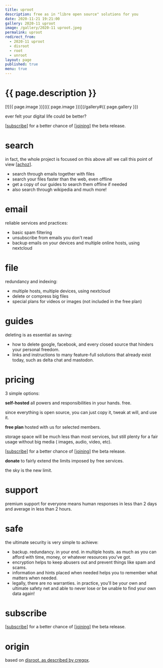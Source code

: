```yaml
---
title: uproot
description: free as in "libre open source" solutions for you
date: 2020-11-21 19:21:00
gallery: 2020-11 uproot
image: /gallery/2020-11 uproot.jpeg
permalink: uproot
redirect_from:
  - 2020-11 uproot
  - disroot
  - root
  - unroot
layout: page
published: true
menu: true
---
```


# {{ page.description }}

[![{{ page.image }}]({{ page.image }})](/gallery#{{ page.gallery }})

ever felt your digital life could be better?

[[subscribe](/#subscribe)] for a better chance of [[joining](/join)] the beta release.

# search
in fact, the whole project is focused on this above all! we call this point of view [[achoz](/achoz)].

- search through emails together with files
- search your files faster than the web, even offline
- get a copy of our guides to search them offline if needed
- also search through wikipedia and much more!

# email
reliable services and practices:

- basic spam filtering
- unsubscribe from emails you don't read
- backup emails on your devices and multiple online hosts, using nextcloud

# file
redundancy and indexing:

- multiple hosts, multiple devices, using nextcloud
- delete or compress big files
- special plans for videos or images (not included in the free plan)

# guides
deleting is as essential as saving:

- how to delete google, facebook, and every closed source that hinders your personal freedom.
- links and instructions to many feature-full solutions that already exist today, such as delta chat and mastodon.

# pricing
3 simple options:

**self-hosted** all powers and responsibilities in your hands. free.

since everything is open source, you can just copy it, tweak at will, and use it.

**free plan** hosted with us for selected members.

storage space will be much less than most services, but still plenty for a fair usage without big media ( images, audio, video, etc).

[[subscribe](/#subscribe)] for a better chance of [[joining](/join)] the beta release.

**donate** to fairly extend the limits imposed by free services.

the sky is the new limit.

# support
premium support for everyone means human responses in less than 2 days and average in less than 2 hours.

# safe
the ultimate security is very simple to achieve:

- backup. redundancy. in your end. in multiple hosts. as much as you can afford with time, money, or whatever resources you've got.
- encryption helps to keep abusers out and prevent things like spam and scams.
- information and hints placed when needed helps you to remember what matters when needed.
- legally, there are no warranties. in practice, you'll be your own and ultimate safety net and able to never lose or be unable to find your own data again!

# subscribe
[[subscribe](/#subscribe)] for a better chance of [[joining](/join)] the beta release.

# origin
based on [disroot, as described by cregox](https://cregox.net/disroot).
